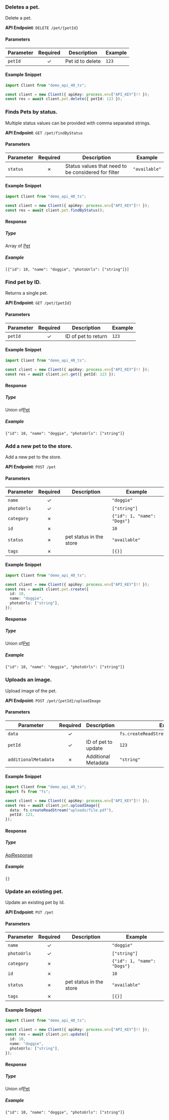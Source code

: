
### Deletes a pet. <a name="delete"></a>

Delete a pet.

**API Endpoint**: `DELETE /pet/{petId}`

#### Parameters

| Parameter | Required | Description | Example |
|-----------|:--------:|-------------|--------|
| `petId` | ✓ | Pet id to delete | `123` |

#### Example Snippet

```typescript
import Client from "demo_api_40_ts";

const client = new Client({ apiKey: process.env["API_KEY"]!! });
const res = await client.pet.delete({ petId: 123 });

```

### Finds Pets by status. <a name="find_by_status"></a>

Multiple status values can be provided with comma separated strings.

**API Endpoint**: `GET /pet/findByStatus`

#### Parameters

| Parameter | Required | Description | Example |
|-----------|:--------:|-------------|--------|
| `status` | ✗ | Status values that need to be considered for filter | `"available"` |

#### Example Snippet

```typescript
import Client from "demo_api_40_ts";

const client = new Client({ apiKey: process.env["API_KEY"]!! });
const res = await client.pet.findByStatus();

```

#### Response

##### Type
Array of [Pet](/src/types/pet.ts)

##### Example
`[{"id": 10, "name": "doggie", "photoUrls": ["string"]}]`

### Find pet by ID. <a name="get"></a>

Returns a single pet.

**API Endpoint**: `GET /pet/{petId}`

#### Parameters

| Parameter | Required | Description | Example |
|-----------|:--------:|-------------|--------|
| `petId` | ✓ | ID of pet to return | `123` |

#### Example Snippet

```typescript
import Client from "demo_api_40_ts";

const client = new Client({ apiKey: process.env["API_KEY"]!! });
const res = await client.pet.get({ petId: 123 });

```

#### Response

##### Type
Union of[Pet](/src/types/pet.ts)

##### Example
`{"id": 10, "name": "doggie", "photoUrls": ["string"]}`

### Add a new pet to the store. <a name="create"></a>

Add a new pet to the store.

**API Endpoint**: `POST /pet`

#### Parameters

| Parameter | Required | Description | Example |
|-----------|:--------:|-------------|--------|
| `name` | ✓ |  | `"doggie"` |
| `photoUrls` | ✓ |  | `["string"]` |
| `category` | ✗ |  | `{"id": 1, "name": "Dogs"}` |
| `id` | ✗ |  | `10` |
| `status` | ✗ | pet status in the store | `"available"` |
| `tags` | ✗ |  | `[{}]` |

#### Example Snippet

```typescript
import Client from "demo_api_40_ts";

const client = new Client({ apiKey: process.env["API_KEY"]!! });
const res = await client.pet.create({
  id: 10,
  name: "doggie",
  photoUrls: ["string"],
});

```

#### Response

##### Type
Union of[Pet](/src/types/pet.ts)

##### Example
`{"id": 10, "name": "doggie", "photoUrls": ["string"]}`

### Uploads an image. <a name="upload_image"></a>

Upload image of the pet.

**API Endpoint**: `POST /pet/{petId}/uploadImage`

#### Parameters

| Parameter | Required | Description | Example |
|-----------|:--------:|-------------|--------|
| `data` | ✓ |  | `fs.createReadStream("uploads/file.pdf")` |
| `petId` | ✓ | ID of pet to update | `123` |
| `additionalMetadata` | ✗ | Additional Metadata | `"string"` |

#### Example Snippet

```typescript
import Client from "demo_api_40_ts";
import fs from "fs";

const client = new Client({ apiKey: process.env["API_KEY"]!! });
const res = await client.pet.uploadImage({
  data: fs.createReadStream("uploads/file.pdf"),
  petId: 123,
});

```

#### Response

##### Type
[ApiResponse](/src/types/api-response.ts)

##### Example
`{}`

### Update an existing pet. <a name="update"></a>

Update an existing pet by Id.

**API Endpoint**: `PUT /pet`

#### Parameters

| Parameter | Required | Description | Example |
|-----------|:--------:|-------------|--------|
| `name` | ✓ |  | `"doggie"` |
| `photoUrls` | ✓ |  | `["string"]` |
| `category` | ✗ |  | `{"id": 1, "name": "Dogs"}` |
| `id` | ✗ |  | `10` |
| `status` | ✗ | pet status in the store | `"available"` |
| `tags` | ✗ |  | `[{}]` |

#### Example Snippet

```typescript
import Client from "demo_api_40_ts";

const client = new Client({ apiKey: process.env["API_KEY"]!! });
const res = await client.pet.update({
  id: 10,
  name: "doggie",
  photoUrls: ["string"],
});

```

#### Response

##### Type
Union of[Pet](/src/types/pet.ts)

##### Example
`{"id": 10, "name": "doggie", "photoUrls": ["string"]}`
